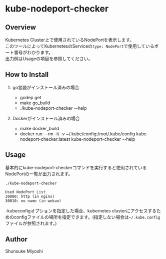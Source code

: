 # kube-nodeport-checker

## Overview

Kubernetes Cluster上で使用されているNodePortを表示します。  
このツールによってKubernetesのServiceの`type: NodePort`で使用しているポート番号がわかります。  
出力例はUsageの項目を参照してください。  

## How to Install

1. go言語がインストール済みの場合
    - godep get
    - make go_build
    - ./kube-nodeport-checker --help

2. Dockerがインストール済みの場合
    - make docker_build
    - docker run --rm -it -v ~/.kube/config:/root/.kube/config kube-nodeport-checker:latest kube-nodeport-checker --help

## Usage

基本的にkube-nodeport-checkerコマンドを実行すると使用されているNodePortの一覧が出力されます。

```text
./kube-nodeport-checker

Used NodePort List
30000: http (in nginx)
30010: no name (in wekan)
```

-kubeconfigオプションを指定した場合、kubernetes clusterにアクセスするためのconfigファイルの場所を指定できます。(指定しない場合は`~/.kube.config`ファイルが参照されます。)

## Author

Shunsuke Miyoshi
